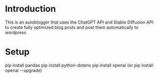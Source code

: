 # Introduction
This is an autoblogger that uses the ChatGPT API and Stable Diffusion API to create fully optimized blog posts and post them automatically to wordpress

# Setup
pip install pandas
pip install python-dotenv
pip install openai (or pip install openai --upgrade)